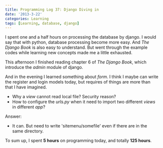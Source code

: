```yaml
---
title: Programming Log 37: Django Diving in
date: '2013-3-22'
categories: Learning
tags: [Learning, database, django]
---
```


I spent one and a half hours on processing the database by django. I would say that with python, database processing become more easy. And *The Django Book* is also easy to understand. But went through the example codes while learning new concepts made me a little exhausted.

This afternoon I finished reading chapter 6 of *The Django Book*, which introduce the *admin* module of django.

And in the evening I learned something about *form*. I think I maybe can write the register and login models today, but requires of things are more than that I have imagined.

+ Why a *view* cannot read local file? Security reason?
+ How to configure the *urls.py* when it need to import two different *views* in different *app*?

Answer:

+ It can. But need to write 'sitemenu/somefile' even if there are in the same directory.

To sum up, I spent **5 hours** on programming today, and totally **125 hours**.